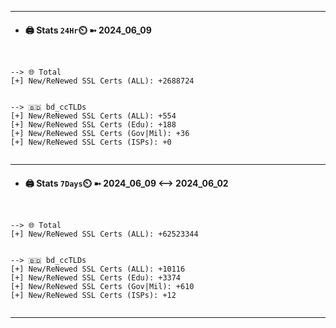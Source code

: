 

---
- #### 🖨️ **Stats** `24Hr`⏲️ ➼ 2024_06_09
```console


--> 🌐 Total
[+] New/ReNewed SSL Certs (ALL): +2688724


--> 🇧🇩 bd_ccTLDs
[+] New/ReNewed SSL Certs (ALL): +554
[+] New/ReNewed SSL Certs (Edu): +188
[+] New/ReNewed SSL Certs (Gov|Mil): +36
[+] New/ReNewed SSL Certs (ISPs): +0


```

---
- #### 🖨️ **Stats** `7Days`⏲️ ➼ 2024_06_09 <--> 2024_06_02
```console


--> 🌐 Total
[+] New/ReNewed SSL Certs (ALL): +62523344


--> 🇧🇩 bd_ccTLDs
[+] New/ReNewed SSL Certs (ALL): +10116
[+] New/ReNewed SSL Certs (Edu): +3374
[+] New/ReNewed SSL Certs (Gov|Mil): +610
[+] New/ReNewed SSL Certs (ISPs): +12


```

---

